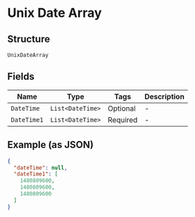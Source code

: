 
# Unix Date Array

## Structure

`UnixDateArray`

## Fields

| Name | Type | Tags | Description |
|  --- | --- | --- | --- |
| `DateTime` | `List<DateTime>` | Optional | - |
| `DateTime1` | `List<DateTime>` | Required | - |

## Example (as JSON)

```json
{
  "dateTime": null,
  "dateTime1": [
    1480809600,
    1480809600,
    1480809600
  ]
}
```

